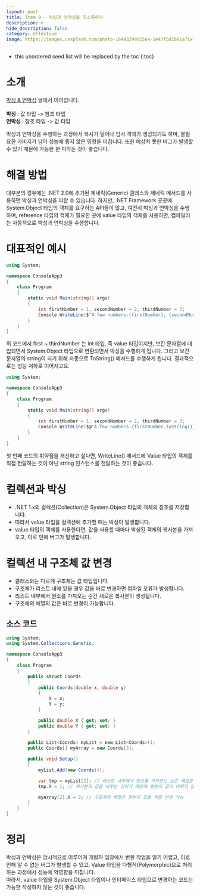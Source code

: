 ```yaml
---
layout: post
title: Item 9 - 박싱과 언박싱을 최소화하라
description: >
hide_description: false
category: effective
image: https://images.unsplash.com/photo-1644329901564-1e47f5d1b81a?ixlib=rb-1.2.1&ixid=MnwxMjA3fDB8MHxwaG90by1wYWdlfHx8fGVufDB8fHx8&auto=format&fit=crop&w=1742&q=80
---
```


* this unordered seed list will be replaced by the toc
{:toc}

# 소개
[박싱 & 언박싱](https://operative.netlify.app/csharp/2022-01-27-Boxing&Unboxing/) 글에서 이어집니다.
<br><br>
**박싱** : 값 타입 -> 참조 타입
<br>
**언박싱** : 참조 타입 -> 값 타입

박싱과 언박싱을 수행하는 과정에서 복사가 일어나 임시 객체가 생성되기도 하며, 불필요한 가비지가 남아 성능에 좋지 않은 영향을 미칩니다.
또한 예상치 못한 버그가 발생할 수 있기 때문에 가능한 한 피하는 것이 좋습니다.

# 해결 방법
대부분의 경우에는 .NET 2.0에 추가된 제네릭(Generic) 클래스와 제네릭 메서드를 사용하면 박싱과 언박싱을 피할 수 있습니다.
하지만, .NET Framework 곳곳에 System.Object 타입의 객체를 요구하는 API들이 많고, 여전히 박싱과 언박싱을 수행하며, reference
타입의 객체가 필요한 곳에 value 타입의 객체를 사용하면, 컴파일러는 자동적으로 박싱과 언박싱을 수행합니다.

# 대표적인 예시
```C#
using System;

namespace ConsoleApp3
{
    class Program
    {
        static void Main(string[] args)
        {
            int firstNumber = 1, secondNumber = 2, thirdNumber = 3;
            Console.WriteLine($"A few numbers:{firstNumber}, {secondNumber}, {thirdNumber}");
        }
    }
}
```
위 코드에서 first ~ thirdNumber 는 int 타입, 즉 value 타입이지만, 보간 문자열에 대입되면서 System.Object 타입으로 변환되면서
박싱을 수행하게 됩니다. 그리고 보간 문자열의 string이 되기 위해 자동으로 ToString() 메서드를 수행하게 됩니다. 결과적으로는 성능 저하로 이어지고요.

```C#
using System;

namespace ConsoleApp3
{
    class Program
    {
        static void Main(string[] args)
        {
            int firstNumber = 1, secondNumber = 2, thirdNumber = 3;
            Console.WriteLine($@"A few numbers:{firstNumber.ToString()}, {secondNumber.ToString()}, {thirdNumber.ToString()}");
        }
    }
}
```
첫 번째 코드의 취약점을 개선하고 싶다면, WriteLine() 메서드에 Value 타입의 객체를 직접 전달하는 것이 아닌 string 인스턴스를 전달하는 것이 좋습니다.

# 컬렉션과 박싱
- .NET 1.x의 컬렉션(Collection)은 System.Object 타입의 객체의 참조를 저장합니다.
- 따라서 value 타입을 컬렉션에 추가할 때는 박싱이 발생합니다.
- value 타입의 객체를 사용한다면, 값을 사용할 때마다 박싱된 객체의 복사본을 가져오고, 이로 인해 버그가 발생합니다.

# 컬렉션 내 구조체 값 변경
- 클래스와는 다르게 구조체는 값 타입입니다.
- 구조체가 리스트 내에 있을 경우 값을 바로 변경하면 컴파일 오류가 발생합니다.
- 리스트 내부에서 원소를 가져오는 순간 새로운 복사본이 생성됩니다.
- 구조체의 배열의 값은 바로 변경이 가능합니다.

## 소스 코드

```C#
using System;
using System.Collections.Generic;

namespace ConsoleApp3
{
    class Program
    {
        public struct Coords
        {
            public Coords(double x, double y)
            {
                X = x;
                Y = y;
            }

            public double X { get; set; }
            public double Y { get; set; }
        }
        
        public List<Coords> myList = new List<Coords>();
        public Coords[] myArray = new Coords[3];

        public void Setup()
        {
            myList.Add(new Coords());

            var tmp = myList[2]; // 리스트 내부에서 원소를 가져오는 순간 새로운 복사본 생성
            tmp.X = 1; // 복사본의 값을 바꾸는 것이기 때문에 원본의 값이 바뀌지 않음

            myArray[2].X = 2; // 구조체의 배열은 원본의 값을 직접 변경 가능
        }
    }
}
```

# 정리
박싱과 언박싱은 암시적으로 이루어져 개발자 입장에서 변환 작업을 알기 어렵고, 이로 인해 알 수 없는 버그가 발생할 수 있고, Value 타입을
다형적(Polymorphic)으로 처리하는 과정에서 성능에 악영향을 미칩니다.
<br>
따라서, value 타입을 System.Object 타입이나 인터페이스 타입으로 변경하는 코드는 가능한 작성하지 않는 것이 좋습니다.